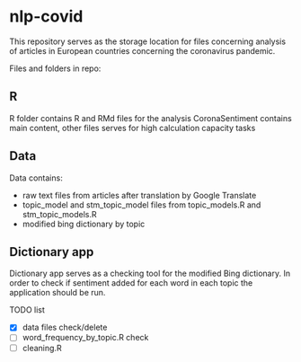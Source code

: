 # nlp-covid

This repository serves as the storage location for files concerning analysis of 
articles in European countries concerning the coronavirus pandemic.

Files and folders in repo:

## R

R folder contains R and RMd files for the analysis
CoronaSentiment contains main content, other files serves for high calculation capacity tasks

## Data

Data contains:
- raw text files from articles after translation by Google Translate
- topic_model and stm_topic_model files from topic_models.R and stm_topic_models.R
- modified bing dictionary by topic

## Dictionary app

Dictionary app serves as a checking tool for the modified Bing dictionary.
In order to check if sentiment added for each word in each topic the application 
should be run.

TODO list

- [x] data files check/delete
- [ ] word_frequency_by_topic.R check
- [ ] cleaning.R